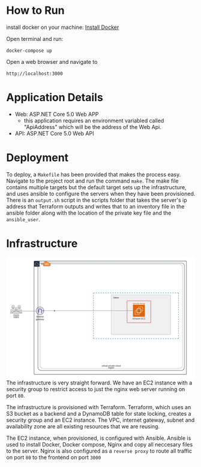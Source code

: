 # How to Run

install docker on your machine: [Install Docker](https://docs.docker.com/engine/install/)


Open terminal and run:
```
docker-compose up
```

Open a web browser and navigate to 
```
http://localhost:3000
```


# Application Details

- Web: ASP.NET Core 5.0 Web APP
  - this application requires an environment variabled called "ApiAddress" which will be the address of the Web Api.
- API: ASP.NET Core 5.0 Web API

# Deployment

To deploy, a `Makefile` has been provided that makes the process easy. Navigate to the project root and run the command `make`. The make file contains multiple targets but the default target sets up the infrastructure, and uses ansible to configure the servers when they have been provisioned. There is an `output.sh` script in the scripts folder that takes the server's ip address that Terraform outputs and writes that to an inventory file in the ansible folder along with the location of the private key file and the `ansible_user`.

# Infrastructure
![infrastructure](./readme/infra_test.jpeg)
The infrastructure is very straight forward. We have an EC2 instance with a security group to restrict access to just the nginx web server running on port `80`.

The infrastructure is provisioned with Terraform. Terraform, which uses an S3 bucket as a backend and a DynamoDB table for state locking, creates a security group and an EC2 instance. The VPC, internet gateway, subnet and availability zone are all existing resources that we are reusing.

The EC2 instance, when provisioned, is configured with Ansible. Ansible is used to install Docker, Docker compose, Nginx and copy all neccesary files to the server. Nginx is also configured as a `reverse proxy` to route all traffic on port `80` to the frontend on port `3000`

